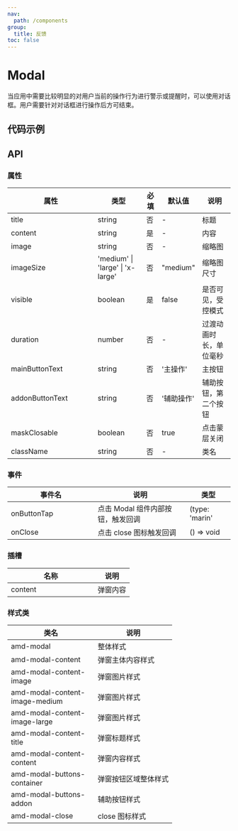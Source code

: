 ```yaml
---
nav:
  path: /components
group:
  title: 反馈
toc: false
---
```

# Modal

当应用中需要比较明显的对用户当前的操作行为进行警示或提醒时，可以使用对话框。用户需要针对对话框进行操作后方可结束。

## 代码示例
<code src='../../demo/pages/Modal'></code>

## API

### 属性

| 属性 | 类型 | 必填 | 默认值 | 说明 |
| -----|-----|-----|-----|----- |
| title | string | 否 | - | 标题 |
| content | string | 是 | - | 内容 |
| image | string | 否 | - | 缩略图 |
| imageSize | 'medium' &verbar; 'large' &verbar; 'x-large' | 否 | "medium" | 缩略图尺寸 |
| visible | boolean | 是 | false | 是否可见，受控模式 |
| duration | number | 否 | - | 过渡动画时长，单位毫秒 |
| mainButtonText | string | 否 | '主操作' | 主按钮 |
| addonButtonText | string | 否 | '辅助操作' | 辅助按钮，第二个按钮 |
| maskClosable | boolean | 否 | true | 点击蒙层关闭 |
| className | string | 否 | - | 类名 |

### 事件

| 事件名 | 说明 | 类型 |
| -----|-----|-----|
| onButtonTap | 点击 Modal 组件内部按钮，触发回调 | (type: 'marin' | 'addon' ) => void |
| onClose | 点击 close 图标触发回调 | () => void |

### 插槽
| 名称 | 说明 |
| ----|----|
| content | 弹窗内容 |

### 样式类
| 类名 | 说明 |
| ----|----|
| amd-modal | 整体样式 |
| amd-modal-content | 弹窗主体内容样式 |
| amd-modal-content-image | 弹窗图片样式 |
| amd-modal-content-image-medium | 弹窗图片样式 |
| amd-modal-content-image-large | 弹窗图片样式 |
| amd-modal-content-title | 弹窗标题样式 |
| amd-modal-content-content | 弹窗内容样式 |
| amd-modal-buttons-container | 弹窗按钮区域整体样式 |
| amd-modal-buttons-addon | 辅助按钮样式 |
| amd-modal-close | close 图标样式 |

<style> 
table th:first-of-type { width: 180px; } 
.__dumi-default-layout-content article table:first-of-type th:nth-of-type(2)  {
    width: 140px
} 
.__dumi-default-layout-content article table:first-of-type th:nth-of-type(3)  {
    width: 30px
} 
.__dumi-default-layout-content article table:first-of-type th:nth-of-type(4)  {
    width: 50px
} 
.__dumi-default-layout-content article table:nth-of-type(4) th:first-of-type  {
    width: 300px
} 
</style> 